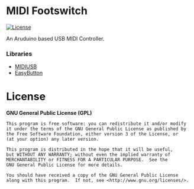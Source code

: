 # MIDI Footswitch

[![License](https://img.shields.io/badge/license-GPLv3-yellow.svg)](LICENSE)

An Aruduino based USB MIDI Controller.


### Libraries

- [MIDIUSB](https://github.com/arduino-libraries/MIDIUSB)
- [EasyButton](https://github.com/evert-arias/EasyButton)


# License

**GNU General Public License (GPL)**

    This program is free software: you can redistribute it and/or modify
    it under the terms of the GNU General Public License as published by
    the Free Software Foundation, either version 3 of the License, or
    (at your option) any later version.

    This program is distributed in the hope that it will be useful,
    but WITHOUT ANY WARRANTY; without even the implied warranty of
    MERCHANTABILITY or FITNESS FOR A PARTICULAR PURPOSE.  See the
    GNU General Public License for more details.

    You should have received a copy of the GNU General Public License
    along with this program.  If not, see <http://www.gnu.org/licenses/>.
